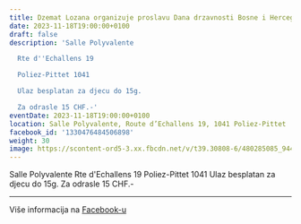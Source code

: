 ```yaml
---
title: Dzemat Lozana organizuje proslavu Dana drzavnosti Bosne i Hercegovine
date: 2023-11-18T19:00:00+0100
draft: false
description: 'Salle Polyvalente

  Rte d''Echallens 19

  Poliez-Pittet 1041

  Ulaz besplatan za djecu do 15g.

  Za odrasle 15 CHF.-'
eventDate: 2023-11-18T19:00:00+0100
location: Salle Polyvalente, Route d’Echallens 19, 1041 Poliez-Pittet
facebook_id: '1330476484506898'
weight: 30
image: https://scontent-ord5-3.xx.fbcdn.net/v/t39.30808-6/480285085_944333661160567_3277375841641556820_n.jpg?_nc_cat=107&ccb=1-7&_nc_sid=9e60e4&_nc_ohc=7dxm_2V8VQUQ7kNvwF7Okbi&_nc_oc=AdkjQtXimXovtLJW6WNCH_0z7vmV-QetspZAQJBFmfmovH_cuwXDcxzcwAaQwThPjxc&_nc_zt=23&_nc_ht=scontent-ord5-3.xx&edm=ABTKTjYEAAAA&_nc_gid=BZNe7YQc_7E3BhhDwGettQ&oh=00_AfYEkqBI37YIiq0oiSz3JYGeHTZSCNKVpryP81KNacZbKQ&oe=68BD6C1F
---
```


Salle Polyvalente
Rte d'Echallens 19
Poliez-Pittet 1041
Ulaz besplatan za djecu do 15g.
Za odrasle 15 CHF.-

---

Više informacija na [Facebook-u](https://facebook.com/events/1330476484506898)